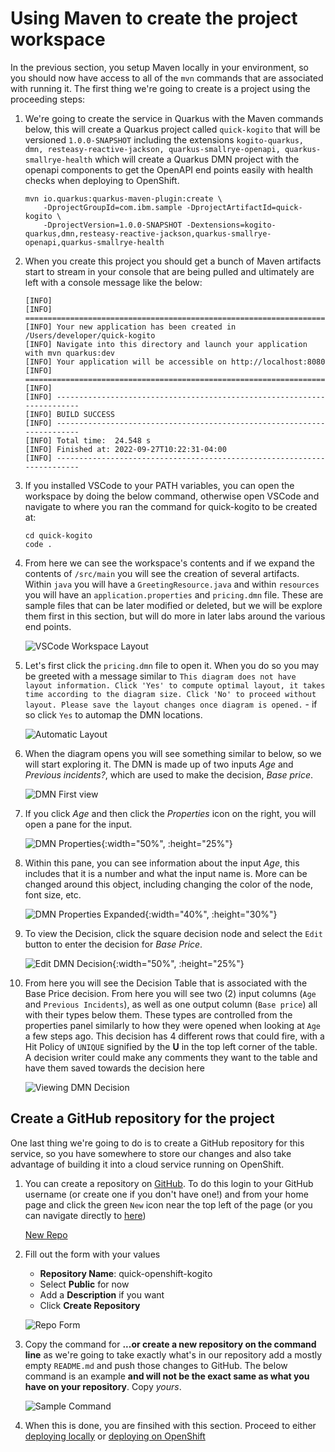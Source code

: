 # Using Maven to create the project workspace

In the previous section, you setup Maven locally in your environment, so you should now have access to all of the `mvn` commands that are associated with running it. The first thing we're going to create is a project using the proceeding steps:

1. We're going to create the service in Quarkus with the Maven commands below, this will create a Quarkus project called `quick-kogito` that will be versioned `1.0.0-SNAPSHOT` including the extensions `kogito-quarkus, dmn, resteasy-reactive-jackson, quarkus-smallrye-openapi, quarkus-smallrye-health` which will create a Quarkus DMN project with the openapi components to get the OpenAPI end points easily with health checks when deploying to OpenShift.

    ~~~ shell
    mvn io.quarkus:quarkus-maven-plugin:create \
        -DprojectGroupId=com.ibm.sample -DprojectArtifactId=quick-kogito \
        -DprojectVersion=1.0.0-SNAPSHOT -Dextensions=kogito-quarkus,dmn,resteasy-reactive-jackson,quarkus-smallrye-openapi,quarkus-smallrye-health
    ~~~

1. When you create this project you should get a bunch of Maven artifacts start to stream in your console that are being pulled and ultimately are left with a console message like the below:

    ~~~ console
    [INFO]
    [INFO] ========================================================================================
    [INFO] Your new application has been created in /Users/developer/quick-kogito
    [INFO] Navigate into this directory and launch your application with mvn quarkus:dev
    [INFO] Your application will be accessible on http://localhost:8080
    [INFO] ========================================================================================
    [INFO]
    [INFO] ------------------------------------------------------------------------
    [INFO] BUILD SUCCESS
    [INFO] ------------------------------------------------------------------------
    [INFO] Total time:  24.548 s
    [INFO] Finished at: 2022-09-27T10:22:31-04:00
    [INFO] ------------------------------------------------------------------------
    ~~~

1. If you installed VSCode to your PATH variables, you can open the workspace by doing the below command, otherwise open VSCode and navigate to where you ran the command for quick-kogito to be created at:

    ~~~ shell
    cd quick-kogito
    code .
    ~~~

1. From here we can see the workspace's contents and if we expand the contents of `/src/main` you will see the creation of several artifacts. Within `java` you will have a `GreetingResource.java` and within `resources` you will have an `application.properties` and `pricing.dmn` file. These are sample files that can be later modified or deleted, but we will be explore them first in this section, but will do more in later labs around the various end points.

    ![VSCode Workspace Layout](../99_images/business_automation/introduction/workspace-layout.png)

1. Let's first click the `pricing.dmn` file to open it. When you do so you may be greeted with a message similar to `This diagram does not have layout information. Click 'Yes' to compute optimal layout, it takes time according to the diagram size. Click 'No' to proceed without layout. Please save the layout changes once diagram is opened.` - if so click `Yes` to automap the DMN locations.

    ![Automatic Layout](../99_images/business_automation/introduction/automatic-layout.png)

1. When the diagram opens you will see something similar to below, so we will start exploring it. The DMN is made up of two inputs *Age* and *Previous incidents?*, which are used to make the decision, *Base price*.

    ![DMN First view](../99_images/business_automation/introduction/workspace-layout.png)

1. If you click *Age* and then click the *Properties* icon on the right, you will open a pane for the input.

    ![DMN Properties](../99_images/business_automation/introduction/properties-open.png){:width="50%", :height="25%"}

1. Within this pane, you can see information about the input *Age*, this includes that it is a number and what the input name is. More can be changed around this object, including changing the color of the node, font size, etc.

    ![DMN Properties Expanded](../99_images/business_automation/introduction/properties-expanded.png){:width="40%", :height="30%"}

1. To view the Decision, click the square decision node and select the `Edit` button to enter the decision for *Base Price*.

    ![Edit DMN Decision](../99_images/business_automation/introduction/open-decision.png){:width="50%", :height="25%"}

1. From here you will see the Decision Table that is associated with the Base Price decision. From here you will see two (2) input columns (`Age` and `Previous Incidents`), as well as one output column (`Base price`) all with their types below them. These types are controlled from the properties panel similarly to how they were opened when looking at `Age` a few steps ago. This decision has 4 different rows that could fire, with a Hit Policy of `UNIQUE` signified by the **U** in the top left corner of the table. A decision writer could make any comments they want to the table and have them saved towards the decision here

    ![Viewing DMN Decision](../99_images/business_automation/introduction/dt-stable.png)


## Create a GitHub repository for the project

One last thing we're going to do is to create a GitHub repository for this service, so you have somewhere to store our changes and also take advantage of building it into a cloud service running on OpenShift. 

1. You can create a repository on [GitHub](https://github.com). To do this login to your GitHub username (or create one if you don't have one!) and from your home page and click the green `New` icon near the top left of the page (or you can navigate directly to [here](https://github.com/new))

    [New Repo](../99_images/business_automation/introduction/new-repo.png)

2. Fill out the form with your values

    - **Repository Name**: quick-openshift-kogito
    - Select **Public** for now
    - Add a **Description** if you want
    - Click **Create Repository**

    ![Repo Form](../99_images/business_automation/introduction/repo-form.png)

3. Copy the command for **...or create a new repository on the command line** as we're going to take exactly what's in our repository add a mostly empty `README.md` and push those changes to GitHub. The below command is an example **and will not be the exact same as what you have on your repository**. Copy _yours_.

    ![Sample Command](../99_images/business_automation/introduction/cli-create.png)

4. When this is done, you are finsihed with this section. Proceed to either [deploying locally](01_deploy_local.md) or [deploying on OpenShift](01_deploy_openshift.md)
